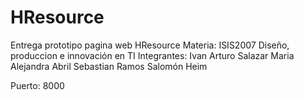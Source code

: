 # HResource

Entrega prototipo pagina web HResource
Materia: ISIS2007 Diseño, produccion e innovación en TI
Integrantes:
  Ivan Arturo Salazar
  Maria Alejandra Abril
  Sebastian Ramos
  Salomón Heim
  
Puerto: 8000
